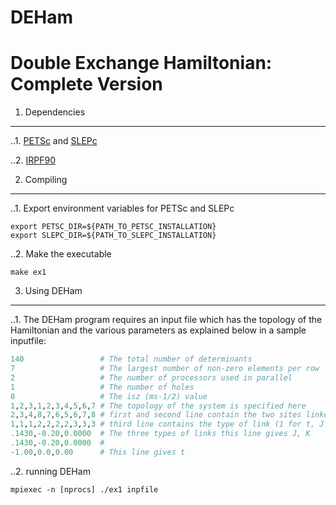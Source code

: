 # DEHam

Double Exchange Hamiltonian: Complete Version
=============================================

1. Dependencies
---------------

..1. [PETSc](https://www.mcs.anl.gov/petsc/documentation/installation.html) and [SLEPc](http://slepc.upv.es/documentation/current/docs/instal.htm)

..2. [IRPF90](https://github.com/scemama/irpf90)

2. Compiling
------------

..1. Export environment variables for PETSc and SLEPc
```shell
export PETSC_DIR=${PATH_TO_PETSC_INSTALLATION}
export SLEPC_DIR=${PATH_TO_SLEPC_INSTALLATION}
```

..2. Make the executable
```shell
make ex1
```

3. Using DEHam
---------------

..1. The DEHam program requires an input file which 
   has the topology of the Hamiltonian and the various parameters
   as explained below in a sample inputfile:

```python
140					# The total number of determinants
7					# The largest number of non-zero elements per row
2					# The number of processors used in parallel
1					# The number of holes
0					# The isz (ms-1/2) value
1,2,3,1,2,3,4,5,6,7	# The topology of the system is specified here
2,3,4,8,7,6,5,6,7,8	# first and second line contain the two sites linked
1,1,1,2,2,2,2,3,3,3	# third line contains the type of link (1 for t, J 2 for K and 3 for none)
.1430,-0.20,0.0000	# The three types of links this line gives J, K
.1430,-0.20,0.0000	# 
-1.00,0.0,0.00		# This line gives t
```

..2. running DEHam
```shell
mpiexec -n [nprocs] ./ex1 inpfile 
```
